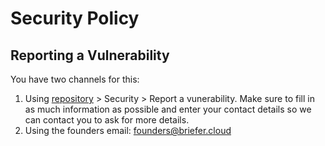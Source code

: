 # Security Policy

## Reporting a Vulnerability

You have two channels for this: 

1. Using [repository](https://github.com/briefercloud/briefer) > Security > Report a vunerability. Make sure to fill in as much information as possible and enter your contact details so we can contact you to ask for more details.
2. Using the founders email: [founders@briefer.cloud](mailto:founders@briefer.cloud)
